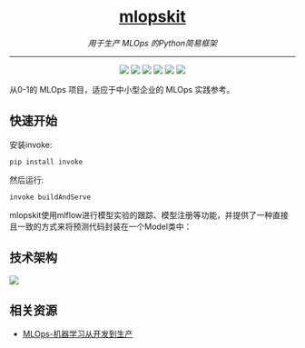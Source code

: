 <h1 align="center"><a href="https://github.com/leepand/open-mlops">mlopskit</a></h1>
<p align="center">
  <em>用于生产 MLOps 的Python简易框架</em>
</p>

---

<p align="center">
  <a href="https://github.com/leepand/open-mlops"><img src="https://img.shields.io/appveyor/tests/leepand/open-mlops" /></a>
  <a href="https://github.com/leepand/open-mlops"><img src="https://img.shields.io/github/commit-activity/w/leepand/open-mlops" /></a>
  <a href="https://github.com/leepand/open-mlops"><img src="https://img.shields.io/pypi/format/algolink" /></a>
       <a href="https://github.com/leepand/open-mlops"><img src="https://img.shields.io/github/watchers/leepand/open-mlops?style=social" /></a>     
   <a href="https://github.com/leepand/open-mlops"><img src="https://img.shields.io/github/forks/leepand/open-mlops?style=social" /></a>   
   <a href="https://github.com/leepand/open-mlops"><img src="https://img.shields.io/github/stars/leepand/open-mlops?style=social" /></a>   
   
</p>

从0-1的 MLOps 项目，适应于中小型企业的 MLOps 实践参考。

## 快速开始

安装invoke:

```
pip install invoke
```

然后运行:

```
invoke buildAndServe
```

mlopskit使用mlflow进行模型实验的跟踪、模型注册等功能，并提供了一种直接且一致的方式来将预测代码封装在一个Model类中：


## 技术架构

<img src="resources/art.png">

## 相关资源
* [MLOps-机器学习从开发到生产](https://github.com/leepand/MLOps-practice)<br/>
